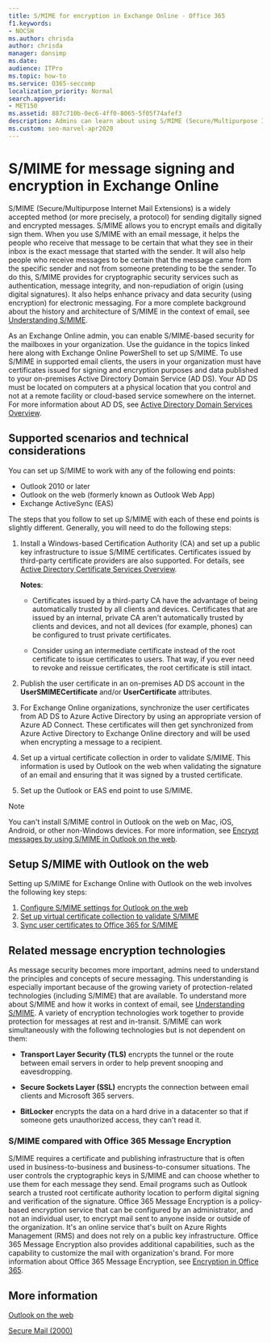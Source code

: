 ```yaml
---
title: S/MIME for encryption in Exchange Online - Office 365
f1.keywords:
- NOCSH
ms.author: chrisda
author: chrisda
manager: dansimp
ms.date:
audience: ITPro
ms.topic: how-to
ms.service: O365-seccomp
localization_priority: Normal
search.appverid:
- MET150
ms.assetid: 887c710b-0ec6-4ff0-8065-5f05f74afef3
description: Admins can learn about using S/MIME (Secure/Multipurpose Internet Mail Extensions) in Exchange Online to encrypt emails and digitally sign them.
ms.custom: seo-marvel-apr2020
---
```


# S/MIME for message signing and encryption in Exchange Online

S/MIME (Secure/Multipurpose Internet Mail Extensions) is a widely accepted method (or more precisely, a protocol) for sending digitally signed and encrypted messages. S/MIME allows you to encrypt emails and digitally sign them. When you use S/MIME with an email message, it helps the people who receive that message to be certain that what they see in their inbox is the exact message that started with the sender. It will also help people who receive messages to be certain that the message came from the specific sender and not from someone pretending to be the sender. To do this, S/MIME provides for cryptographic security services such as authentication, message integrity, and non-repudiation of origin (using digital signatures). It also helps enhance privacy and data security (using encryption) for electronic messaging. For a more complete background about the history and architecture of S/MIME in the context of email, see [Understanding S/MIME](https://docs.microsoft.com/previous-versions/tn-archive/aa995740(v=exchg.65)).

As an Exchange Online admin, you can enable S/MIME-based security for the mailboxes in your organization. Use the guidance in the topics linked here along with Exchange Online PowerShell to set up S/MIME. To use S/MIME in supported email clients, the users in your organization must have certificates issued for signing and encryption purposes and data published to your on-premises Active Directory Domain Service (AD DS). Your AD DS must be located on computers at a physical location that you control and not at a remote facility or cloud-based service somewhere on the internet. For more information about AD DS, see [Active Directory Domain Services Overview](https://docs.microsoft.com/windows-server/identity/ad-ds/get-started/virtual-dc/active-directory-domain-services-overview).

## Supported scenarios and technical considerations

You can set up S/MIME to work with any of the following end points:

- Outlook 2010 or later
- Outlook on the web (formerly known as Outlook Web App)
- Exchange ActiveSync (EAS)

The steps that you follow to set up S/MIME with each of these end points is slightly different. Generally, you will need to do the following steps:

1. Install a Windows-based Certification Authority (CA) and set up a public key infrastructure to issue S/MIME certificates. Certificates issued by third-party certificate providers are also supported. For details, see [Active Directory Certificate Services Overview](https://docs.microsoft.com/previous-versions/windows/it-pro/windows-server-2012-r2-and-2012/hh831740(v=ws.11)).

   **Notes**:

   - Certificates issued by a third-party CA have the advantage of being automatically trusted by all clients and devices. Certificates that are issued by an internal, private CA aren't automatically trusted by clients and devices, and not all devices (for example, phones) can be configured to trust private certificates.

   - Consider using an intermediate certificate instead of the root certificate to issue certificates to users. That way, if you ever need to revoke and reissue certificates, the root certificate is still intact.

2. Publish the user certificate in an on-premises AD DS account in the **UserSMIMECertificate** and/or **UserCertificate** attributes.

3. For Exchange Online organizations, synchronize the user certificates from AD DS to Azure Active Directory by using an appropriate version of Azure AD Connect. These certificates will then get synchronized from Azure Active Directory to Exchange Online directory and will be used when encrypting a message to a recipient.

4. Set up a virtual certificate collection in order to validate S/MIME. This information is used by Outlook on the web when validating the signature of an email and ensuring that it was signed by a trusted certificate.

5. Set up the Outlook or EAS end point to use S/MIME.

> [!NOTE]
> You can't install S/MIME control in Outlook on the web on Mac, iOS, Android, or other non-Windows devices. For more information, see [Encrypt messages by using S/MIME in Outlook on the web](https://support.microsoft.com/office/878c79fc-7088-4b39-966f-14512658f480).

## Setup S/MIME with Outlook on the web

Setting up S/MIME for Exchange Online with Outlook on the web involves the following key steps:

1. [Configure S/MIME settings for Outlook on the web](configure-s-mime-settings-for-outlook-web-app.md)
2. [Set up virtual certificate collection to validate S/MIME](set-up-virtual-certificate-collection-to-validate-s-mime.md)
3. [Sync user certificates to Office 365 for S/MIME](sync-user-certificates-to-office-365-for-s-mime.md)

## Related message encryption technologies

As message security becomes more important, admins need to understand the principles and concepts of secure messaging. This understanding is especially important because of the growing variety of protection-related technologies (including S/MIME) that are available. To understand more about S/MIME and how it works in context of email, see [Understanding S/MIME](https://docs.microsoft.com/previous-versions/tn-archive/aa995740(v=exchg.65)). A variety of encryption technologies work together to provide protection for messages at rest and in-transit. S/MIME can work simultaneously with the following technologies but is not dependent on them:

- **Transport Layer Security (TLS)** encrypts the tunnel or the route between email servers in order to help prevent snooping and eavesdropping.

- **Secure Sockets Layer (SSL)** encrypts the connection between email clients and Microsoft 365 servers.

- **BitLocker** encrypts the data on a hard drive in a datacenter so that if someone gets unauthorized access, they can't read it.

### S/MIME compared with Office 365 Message Encryption

S/MIME requires a certificate and publishing infrastructure that is often used in business-to-business and business-to-consumer situations. The user controls the cryptographic keys in S/MIME and can choose whether to use them for each message they send. Email programs such as Outlook search a trusted root certificate authority location to perform digital signing and verification of the signature. Office 365 Message Encryption is a policy-based encryption service that can be configured by an administrator, and not an individual user, to encrypt mail sent to anyone inside or outside of the organization. It's an online service that's built on Azure Rights Management (RMS) and does not rely on a public key infrastructure. Office 365 Message Encryption also provides additional capabilities, such as the capability to customize the mail with organization's brand. For more information about Office 365 Message Encryption, see [Encryption in Office 365](https://docs.microsoft.com/microsoft-365/compliance/encryption).

## More information

[Outlook on the web](https://docs.microsoft.com/exchange/exchange-admin-center)

[Secure Mail (2000)](https://docs.microsoft.com/previous-versions/windows/it-pro/windows-2000-server/cc962043(v=technet.10))
